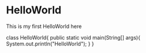 # HelloWorld
This is my first HelloWorld here

class HelloWorld{
  public static void main(String[] args){
    System.out.println("HelloWorld");
  }
}
